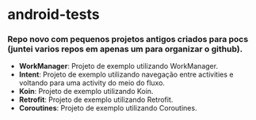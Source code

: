 # android-tests

### Repo novo com pequenos projetos antigos criados para pocs (juntei varios repos em apenas um para organizar o github).

- <b>WorkManager</b>: Projeto de exemplo utilizando WorkManager.
- <b>Intent</b>: Projeto de exemplo utilizando navegação entre activities e voltando para uma activity do meio do fluxo.
- <b>Koin</b>: Projeto de exemplo utilizando Koin.
- <b>Retrofit</b>: Projeto de exemplo utilizando Retrofit.
- <b>Coroutines</b>: Projeto de exemplo utilizando Coroutines.
  
